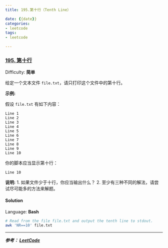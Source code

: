 ```yaml
---
title: 195.第十行（Tenth Line）

date: {{date}}
categories:
- leetcode
tags:
- leetcode

---
```

### [195\. 第十行](https://leetcode-cn.com/problems/tenth-line/)

Difficulty: **简单**


给定一个文本文件 `file.txt`，请只打印这个文件中的第十行。

**示例:**

假设 `file.txt` 有如下内容：

```
Line 1
Line 2
Line 3
Line 4
Line 5
Line 6
Line 7
Line 8
Line 9
Line 10
```

你的脚本应当显示第十行：

```
Line 10
```

**说明:**
1\. 如果文件少于十行，你应当输出什么？
2\. 至少有三种不同的解法，请尝试尽可能多的方法来解题。


#### Solution

Language: **Bash**

```bash
# Read from the file file.txt and output the tenth line to stdout.
awk 'NR==10' file.txt
```
---
***参考：
[LeetCode](https://leetcode-cn.com/problems/tenth-line/)***
